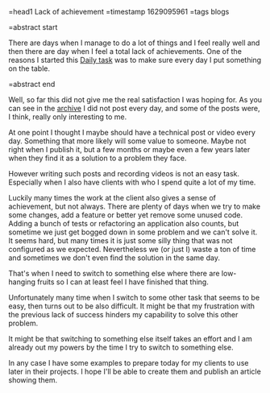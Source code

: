=head1 Lack of achievement
=timestamp 1629095961
=tags blogs

=abstract start

There are days when I manage to do a lot of things and I feel really well and then there are day when I feel a total lack of achievements.
One of the reasons I started this <a href="/daily-task.html">Daily task</a> was to make sure every day I put something on the table.

=abstract end

Well, so far this did not give me the real satisfaction I was hoping for. As you can see in the <a href="/blog.html">archive</a>
I did not post every day, and some of the posts were, I think, really only interesting to me.

At one point I thought I maybe should have a technical post or video every day. Something that more likely will some value to someone.
Maybe not right when I publish it, but a few months or maybe even a few years later when they find it as a solution to a problem they face.

However writing such posts and recording videos is not an easy task. Especially when I also have clients with who I spend quite a lot of my time.

Luckily many times the work at the client also gives a sense of achievement, but not always. There are plenty of days when we try to make some changes,
add a feature or better yet remove some unused code. Adding a bunch of tests or refactoring an application also counts, but sometime we just get
bogged down in some problem and we can't solve it. It seems hard, but many times it is just some silly thing that was not configured as we expected.
Nevertheless we (or just I) waste a ton of time and sometimes we don't even find the solution in the same day.

That's when I need to switch to something else where there are low-hanging fruits so I can at least feel I have finished that thing.

Unfortunately many time when I switch to some other task that seems to be easy, then turns out to be also difficult.
It might be that my frustration with the previous lack of success hinders my capability to solve this other problem.

It might be that switching to something else itself takes an effort and I am already out my powers by the time I try to switch to something else.

In any case I have some examples to prepare today for my clients to use later in their projects. I hope I'll be able to create them and publish
an article showing them.
